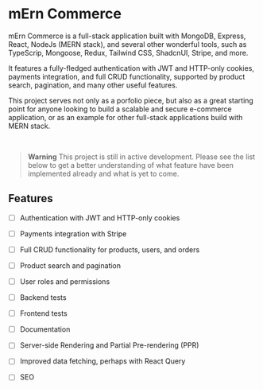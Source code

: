 # mErn Commerce

mErn Commerce is a full-stack application built with MongoDB, Express, React, NodeJs (MERN stack), and several other wonderful tools, such as TypeScrip, Mongoose, Redux, Tailwind CSS, ShadcnUI, Stripe, and more.

It features a fully-fledged authentication with JWT and HTTP-only cookies, payments integration, and full CRUD functionality, supported by product search, pagination, and many other useful features.

This project serves not only as a porfolio piece, but also as a great starting point for anyone looking to build a scalable and secure e-commerce application, or as an example for other full-stack applications build with MERN stack.

<br />

> **Warning**
> This project is still in active development. Please see the list below to get a better understanding of what feature have been implemented already and what is yet to come.

## Features

- [ ] Authentication with JWT and HTTP-only cookies
- [ ] Payments integration with Stripe
- [ ] Full CRUD functionality for products, users, and orders
- [ ] Product search and pagination
- [ ] User roles and permissions

- [ ] Backend tests
- [ ] Frontend tests
- [ ] Documentation

- [ ] Server-side Rendering and Partial Pre-rendering (PPR)
- [ ] Improved data fetching, perhaps with React Query
- [ ] SEO

